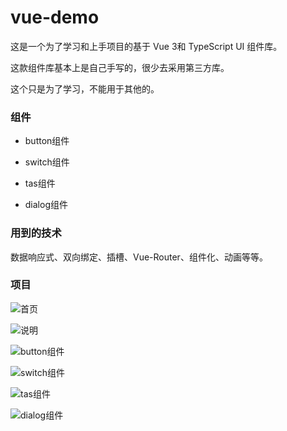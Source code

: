 
# vue-demo

这是一个为了学习和上手项目的基于 Vue 3和 TypeScript UI 组件库。

这款组件库基本上是自己手写的，很少去采用第三方库。

这个只是为了学习，不能用于其他的。

### 组件

* button组件

* switch组件

* tas组件

* dialog组件

### 用到的技术

 数据响应式、双向绑定、插槽、Vue-Router、组件化、动画等等。

### 项目

![首页](https://github.com/cheng-pop/vue-demo/tree/main/src/assets/1.png)

![说明](https://github.com/cheng-pop/vue-demo/tree/main/src/assets/2.png)

![button组件](https://github.com/cheng-pop/vue-demo/tree/main/src/assets/3.png)

![switch组件](https://github.com/cheng-pop/vue-demo/tree/main/src/assets/4.png)

![tas组件](https://github.com/cheng-pop/vue-demo/tree/main/src/assets/5.png)

![dialog组件](https://github.com/cheng-pop/vue-demo/tree/main/src/assets/6.png)
